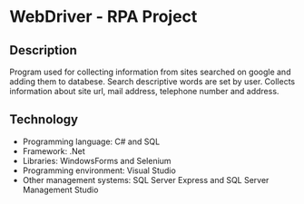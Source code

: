 # WebDriver - RPA Project

## Description
Program used for collecting information from sites searched on google and adding them to databese. Search descriptive words are set by user.
Collects information about site url, mail address, telephone number and address.

## Technology
* Programming language: C# and SQL
* Framework: .Net
* Libraries: WindowsForms and Selenium
* Programming environment: Visual Studio
* Other management systems: SQL Server Express and SQL Server Management Studio
